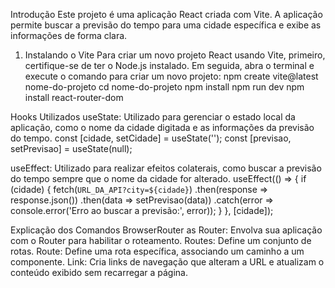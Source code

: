 Introdução
Este projeto é uma aplicação React criada com Vite. A aplicação permite buscar a previsão do tempo para uma cidade específica e exibe as informações de forma clara.
1. Instalando o Vite
Para criar um novo projeto React usando Vite, primeiro, certifique-se de ter o Node.js instalado. Em seguida, abra o terminal e execute o comando para criar um novo projeto:
npm create vite@latest nome-do-projeto
cd nome-do-projeto
npm install
npm run dev
npm install react-router-dom


Hooks Utilizados
useState: Utilizado para gerenciar o estado local da aplicação, como o nome da cidade digitada e as informações da previsão do tempo.
const [cidade, setCidade] = useState('');
const [previsao, setPrevisao] = useState(null);

useEffect: Utilizado para realizar efeitos colaterais, como buscar a previsão do tempo sempre que o nome da cidade for alterado.
useEffect(() => {
  if (cidade) {
    fetch(`URL_DA_API?city=${cidade}`)
      .then(response => response.json())
      .then(data => setPrevisao(data))
      .catch(error => console.error('Erro ao buscar a previsão:', error));
  }
}, [cidade]);

 Explicação dos Comandos
BrowserRouter as Router: Envolva sua aplicação com o Router para habilitar o roteamento.
Routes: Define um conjunto de rotas.
Route: Define uma rota específica, associando um caminho a um componente.
Link: Cria links de navegação que alteram a URL e atualizam o conteúdo exibido sem recarregar a página.
